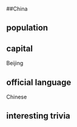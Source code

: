 ##China
## population


## capital
Beijing
 
## official language
Chinese 

## interesting trivia



